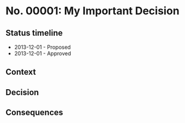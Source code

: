 # No. 00001: My Important Decision

## Status timeline

* 2013-12-01 - Proposed
* 2013-12-01 - Approved

## Context

## Decision

## Consequences

